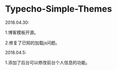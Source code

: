 ﻿# Typecho-Simple-Themes



2018.04.30:

1.博客模板开源。

2.修复了已知的加载js问题。



2018.04.5:

1.添加了后台可以修改前台个人信息的功能。